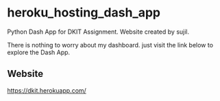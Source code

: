 # heroku_hosting_dash_app
Python Dash App for DKIT Assignment. Website created by sujil.

There is nothing to worry about my dashboard. just visit the link below to explore the Dash App.

## Website

https://dkit.herokuapp.com/
